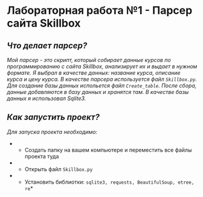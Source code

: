 # Лабораторная работа №1 - Парсер сайта Skillbox

## *Что делает парсер?*
*Мой парсер - это скрипт, который собирает данные курсов по программированию с сайта  Skillbox, анализирует их и выдает в нужном формате. Я выбрал в качестве данных: название курса, описание курса и цену курса. В качестве парсера используется файл `Skillbox.py`. Для создание базы данных испольется файл `Create_table`. После сбора, данные добавляются в базу данных и хранятся там. В качестве базы данных я использовал  Sqlite3.*

## *Как запустить проект?*
*Для запуска проекта необходимо:*

  * - Создать папку на вашем компьютере и переместить все файлы проекта туда
  * - Открыть файл `Skillbox.py` 
  * - Установить библиотки: `sqlite3, requests, BeautifulSoup, etree, re`*
